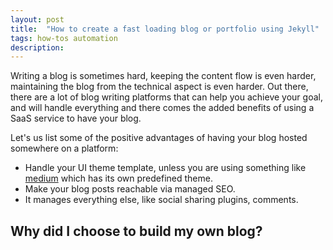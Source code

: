 ```yaml
---
layout: post
title:  "How to create a fast loading blog or portfolio using Jekyll"
tags: how-tos automation 
description: 
---
```


Writing a blog is sometimes hard, keeping the content flow is even harder, maintaining the blog from the technical aspect is even harder. Out there, there are a lot of blog writing platforms that can help you achieve your goal, and will handle everything and there comes the added benefits of using a SaaS service to have your blog.

Let's us list some of the positive advantages of having your blog hosted somewhere on a platform:
- Handle your UI theme template, unless you are using something like [medium](https://medium.com) which has its own predefined theme.
- Make your blog posts reachable via managed SEO.
- It manages everything else, like social sharing plugins, comments.

## Why did I choose to build my own blog?
